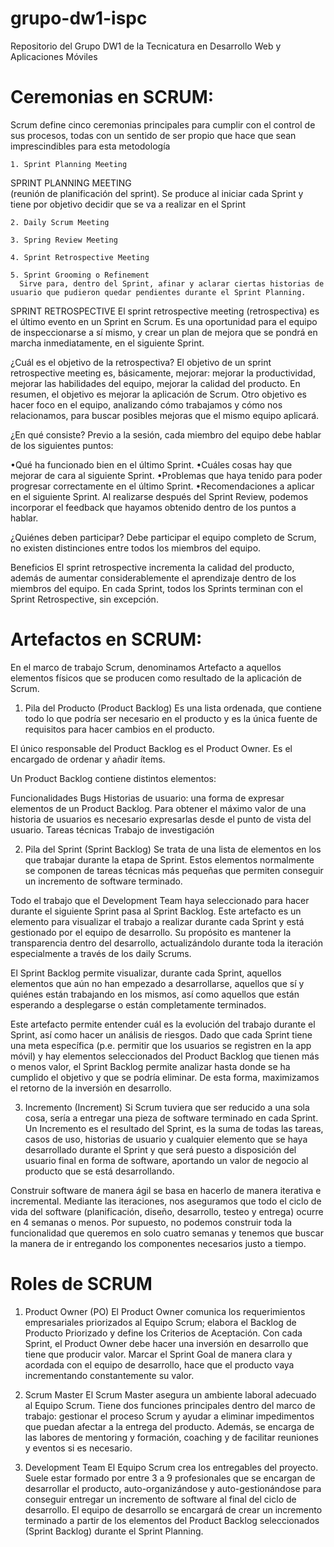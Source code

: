 # grupo-dw1-ispc
Repositorio del Grupo DW1 de la Tecnicatura en Desarrollo Web y Aplicaciones Móviles

# Ceremonias en SCRUM:
 Scrum define cinco ceremonias principales para cumplir con el control de sus procesos, todas con un sentido de ser propio que hace que sean imprescindibles para esta metodología

    1. Sprint Planning Meeting
  SPRINT PLANNING MEETING  
  (reunión de planificación del sprint). Se produce al iniciar cada Sprint y tiene por objetivo decidir que se va a realizar en el Sprint
  
    2. Daily Scrum Meeting

    3. Spring Review Meeting
    
    4. Sprint Retrospective Meeting

    5. Sprint Grooming o Refinement
      Sirve para, dentro del Sprint, afinar y aclarar ciertas historias de usuario que pudieron quedar pendientes durante el Sprint Planning.
    
SPRINT RETROSPECTIVE
  El sprint retrospective meeting (retrospectiva) es el último evento en un Sprint en Scrum. Es una oportunidad para el equipo de inspeccionarse a sí mismo, y crear un  plan de mejora que se pondrá en marcha inmediatamente, en el siguiente Sprint.

 ¿Cuál es el objetivo de la retrospectiva?
  El objetivo de un sprint retrospective meeting es, básicamente, mejorar: mejorar la productividad, mejorar las habilidades del equipo, mejorar la calidad del producto. En resumen, el objetivo es mejorar la aplicación de Scrum. Otro objetivo es hacer foco en el equipo, analizando cómo trabajamos y cómo nos relacionamos, para buscar posibles mejoras que el mismo equipo aplicará.

  ¿En qué consiste?
 Previo a la sesión, cada miembro del equipo debe hablar de los siguientes puntos:

  •Qué ha funcionado bien en el último Sprint. •Cuáles cosas hay que mejorar de cara al siguiente Sprint. •Problemas que haya tenido para poder progresar correctamente en el último Sprint. •Recomendaciones a aplicar en el siguiente Sprint. Al realizarse después del Sprint Review, podemos incorporar el feedback que hayamos obtenido dentro de los puntos a hablar.

  ¿Quiénes deben participar?
 Debe participar el equipo completo de Scrum, no existen distinciones entre todos los miembros del equipo.

  Beneficios
  El sprint retrospective incrementa la calidad del producto, además de aumentar considerablemente el aprendizaje dentro de los miembros del equipo. En cada Sprint, todos los Sprints terminan con el Sprint Retrospective, sin excepción.

# Artefactos en SCRUM:
 En el marco de trabajo Scrum, denominamos Artefacto a aquellos elementos físicos que se producen como resultado de la aplicación de Scrum. 

1. Pila del Producto (Product Backlog)
Es una lista ordenada, que contiene todo lo que podría ser necesario en el producto y es la única fuente de requisitos para hacer cambios en el producto.

El único responsable del Product Backlog es el Product Owner. Es el encargado de ordenar y añadir ítems.

Un Product Backlog contiene distintos elementos:

Funcionalidades
Bugs
Historias de usuario: una forma de expresar elementos de un Product Backlog. Para obtener el máximo valor de una historia de usuarios es necesario expresarlas desde el punto de vista del usuario.
Tareas técnicas
Trabajo de investigación

 
2. Pila del Sprint (Sprint Backlog)
Se trata de una lista de elementos en los que trabajar durante la etapa de Sprint. Estos elementos normalmente se componen de tareas técnicas más pequeñas que permiten conseguir un incremento de software terminado.

Todo el trabajo que el Development Team haya seleccionado para hacer durante el siguiente Sprint pasa al Sprint Backlog. Este artefacto es un elemento para visualizar el trabajo a realizar durante cada Sprint y está gestionado por el equipo de desarrollo. Su propósito es mantener la transparencia dentro del desarrollo, actualizándolo durante toda la iteración especialmente a través de los daily Scrums.

El Sprint Backlog permite visualizar, durante cada Sprint, aquellos elementos que aún no han empezado a desarrollarse, aquellos que sí y quiénes están trabajando en los mismos, así como aquellos que están esperando a desplegarse o están completamente terminados.

Este artefacto permite entender cuál es la evolución del trabajo durante el Sprint, así como hacer un análisis de riesgos. Dado que cada Sprint tiene una meta específica (p.e. permitir que los usuarios se registren en la app móvil) y hay elementos seleccionados del Product Backlog que tienen más o menos valor, el Sprint Backlog permite analizar hasta donde se ha cumplido el objetivo y que se podría eliminar. De esta forma, maximizamos el retorno de la inversión en desarrollo.


3. Incremento (Increment) 
Si Scrum tuviera que ser reducido a una sola cosa, sería a entregar una pieza de software terminado en cada Sprint. Un Incremento es el resultado del Sprint, es la suma de todas las tareas, casos de uso, historias de usuario y cualquier elemento que se haya desarrollado durante el Sprint y que será puesto a disposición del usuario final en forma de software, aportando un valor de negocio al producto que se está desarrollando.

Construir software de manera ágil se basa en hacerlo de manera iterativa e incremental. Mediante las iteraciones, nos aseguramos que todo el ciclo de vida del software (planificación, diseño, desarrollo, testeo y entrega) ocurre en 4 semanas o menos. Por supuesto, no podemos construir toda la funcionalidad que queremos en solo cuatro semanas y tenemos que buscar la manera de ir entregando los componentes necesarios justo a tiempo.


# Roles de SCRUM
1. Product Owner (PO)
El Product Owner comunica los requerimientos empresariales priorizados al Equipo Scrum; elabora el Backlog de Producto Priorizado y define los Criterios de Aceptación.
Con cada Sprint, el Product Owner debe hacer una inversión en desarrollo que tiene que producir valor. Marcar el Sprint Goal de manera clara y acordada con el equipo de desarrollo, hace que el producto vaya incrementando constantemente su valor.

2. Scrum Master
El Scrum Master asegura un ambiente laboral adecuado al Equipo Scrum. Tiene dos funciones principales dentro del marco de trabajo: gestionar el proceso Scrum y ayudar a eliminar impedimentos que puedan afectar a la entrega del producto. Además, se encarga de las labores de mentoring y formación, coaching y de facilitar reuniones y eventos si es necesario.

3. Development Team
El Equipo Scrum crea los entregables del proyecto. Suele estar formado por entre 3 a 9 profesionales que se encargan de desarrollar el producto, auto-organizándose y auto-gestionándose para conseguir entregar un incremento de software al final del ciclo de desarrollo.
El equipo de desarrollo se encargará de crear un incremento terminado a partir de los elementos del Product Backlog seleccionados (Sprint Backlog) durante el Sprint Planning.







